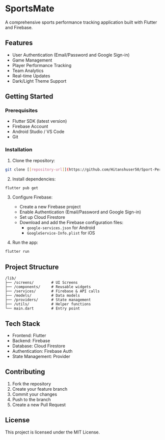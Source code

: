 # SportsMate

A comprehensive sports performance tracking application built with Flutter and Firebase.

## Features

- User Authentication (Email/Password and Google Sign-in)
- Game Management
- Player Performance Tracking
- Team Analytics
- Real-time Updates
- Dark/Light Theme Support

## Getting Started

### Prerequisites

- Flutter SDK (latest version)
- Firebase Account
- Android Studio / VS Code
- Git

### Installation

1. Clone the repository:
```bash
git clone [[repository-url]](https://github.com/Hitanshuser50/Sport-Performance-App.git)
```

2. Install dependencies:
```bash
flutter pub get
```

3. Configure Firebase:
   - Create a new Firebase project
   - Enable Authentication (Email/Password and Google Sign-in)
   - Set up Cloud Firestore
   - Download and add the Firebase configuration files:
     - `google-services.json` for Android
     - `GoogleService-Info.plist` for iOS

4. Run the app:
```bash
flutter run
```

## Project Structure

```
/lib/
├── /screens/        # UI Screens
├── /components/     # Reusable widgets
├── /services/       # Firebase & API calls
├── /models/         # Data models
├── /providers/      # State management
├── /utils/          # Helper functions
└── main.dart        # Entry point
```

## Tech Stack

- Frontend: Flutter
- Backend: Firebase
- Database: Cloud Firestore
- Authentication: Firebase Auth
- State Management: Provider

## Contributing

1. Fork the repository
2. Create your feature branch
3. Commit your changes
4. Push to the branch
5. Create a new Pull Request

## License

This project is licensed under the MIT License.

